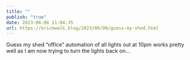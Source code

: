 ```yaml
---
title: ""
publish: "true"
date: 2023-06-06 21:04:35
url: https://ericmwalk.blog/2023/06/06/guess-my-shed.html
---
```

Guess my shed “office” automation of all lights out at 10pm works pretty well as I am now trying to turn the lights back on…